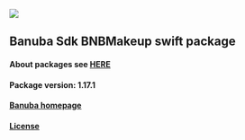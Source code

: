 [![](https://www.banuba.com/hubfs/Banuba_November2018/Images/Banuba%20SDK.png)](https://docs.banuba.com/far-sdk/tutorials/development/basic_integration?platform=ios)

## Banuba Sdk BNBMakeup swift package

#### About packages see [HERE](https://docs.banuba.com/far-sdk/tutorials/development/installation?platform=ios)

#### Package version: **1.17.1**

#### **[Banuba homepage](https://banuba.com)**

#### **[License](https://www.banuba.com/terms)**
